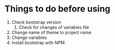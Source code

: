 # Things to do before using

1. Check bootstrap version
   1. Check for changes of variables file
2. Change name of theme to project name
3. Change variables
4. Install bootstrap with NPM 
